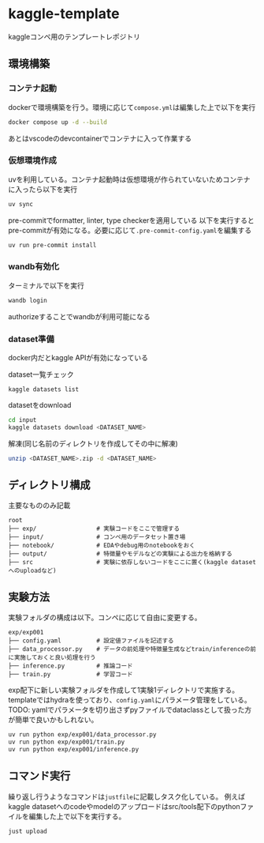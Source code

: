 # kaggle-template
kaggleコンペ用のテンプレートレポジトリ

## 環境構築
### コンテナ起動
dockerで環境構築を行う。環境に応じて`compose.yml`は編集した上で以下を実行
```bash
docker compose up -d --build
```
あとはvscodeのdevcontainerでコンテナに入って作業する

### 仮想環境作成
uvを利用している。コンテナ起動時は仮想環境が作られていないためコンテナに入ったら以下を実行
```bash
uv sync
```

pre-commitでformatter, linter, type checkerを適用している
以下を実行するとpre-commitが有効になる。必要に応じて`.pre-commit-config.yaml`を編集する
```sh
uv run pre-commit install
```

### wandb有効化
ターミナルで以下を実行
```sh
wandb login
```
authorizeすることでwandbが利用可能になる

### dataset準備
docker内だとkaggle APIが有効になっている

dataset一覧チェック
```
kaggle datasets list
```
datasetをdownload
```bash
cd input
kaggle datasets download <DATASET_NAME>
```
解凍(同じ名前のディレクトリを作成してその中に解凍)
```bash
unzip <DATASET_NAME>.zip -d <DATASET_NAME>
```

## ディレクトリ構成
主要なもののみ記載
```
root
├── exp/                 # 実験コードをここで管理する
├── input/               # コンペ用のデータセット置き場
├── notebook/            # EDAやdebug用のnotebookをおく
├── output/              # 特徴量やモデルなどの実験による出力を格納する 
├── src                  # 実験に依存しないコードをここに置く(kaggle datasetへのuploadなど)
```

## 実験方法
実験フォルダの構成は以下。コンペに応じて自由に変更する。
```
exp/exp001
├── config.yaml          # 設定値ファイルを記述する
├── data_processor.py    # データの前処理や特徴量生成などtrain/inferenceの前に実施しておくと良い処理を行う
├── inference.py         # 推論コード
├── train.py             # 学習コード
```
exp配下に新しい実験フォルダを作成して1実験1ディレクトリで実施する。
templateではhydraを使っており、`config.yaml`にパラメータ管理をしている。
TODO: yamlでパラメータを切り出さずpyファイルでdataclassとして扱った方が簡単で良いかもしれない。

```bash
uv run python exp/exp001/data_processor.py
uv run python exp/exp001/train.py
uv run python exp/exp001/inference.py
```

## コマンド実行
繰り返し行うようなコマンドは`justfile`に記載しタスク化している。
例えばkaggle datasetへのcodeやmodelのアップロードはsrc/tools配下のpythonファイルを編集した上で以下を実行する。

```bash
just upload
```
